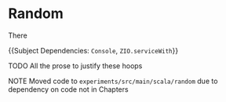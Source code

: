 # Random

There 

{{Subject Dependencies: `Console`, `ZIO.serviceWith`}}

TODO All the prose to justify these hoops

NOTE Moved code to `experiments/src/main/scala/random` due to dependency on code not in Chapters
